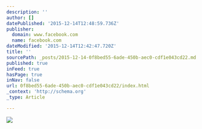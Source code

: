 ```yaml
---
description: ''
author: []
datePublished: '2015-12-14T12:48:59.736Z'
publisher:
  domain: www.facebook.com
  name: facebook.com
dateModified: '2015-12-14T12:42:47.720Z'
title: ''
sourcePath: _posts/2015-12-14-0f8bed55-6ade-450b-aec0-cdf1e043cd22.md
published: true
inFeed: true
hasPage: true
inNav: false
url: 0f8bed55-6ade-450b-aec0-cdf1e043cd22/index.html
_context: 'http://schema.org'
_type: Article

---
```

![](https://scontent-mad1-1.xx.fbcdn.net/hphotos-prn2/t31.0-8/c0.197.851.315/p851x315/10580803_863956400282555_2726310568296886087_o.jpg)